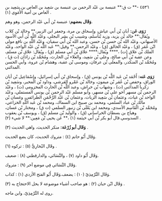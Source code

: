 ٤٥٣٦ -** ت ق:** عنبسة بن عَبْد الرحمن بن عنبسة بن سَعِيد بن العاص بن سَعِيد بن العاص بن أمية الأُمَوِي (١) .

**وَقَال بعضهم:** عنبسة بْن أَبي عَبْد الرحمن، وهو وهم.

**رَوَى عَن:** أبان بْن أَبي عياش، وإسحاق بن مرة، وجعفر ابن الزبير،** وخالد بْن كلاب ويُقال:** خالد بْن يزيد، وزيد بْنأسلم، وشيبب بْن بشر البجلي، وعَبْد اللَّه بْن أَبي الأسود الأصبهاني، وعَبْد الله بْن حسن بْن حسن، وعبد الله بْن أَبي سفيان، وعَبْد اللَّهِ بن نافع مولى ابْن عُمَر (ق) ، وعَبْد الخالق (ق) ، وعَبْد الرحمن،** وقيل:** عَبد اللَّه بْن عَبْد الواحد، وعَبْد الملك بْن علاق (ت) ،**** ويُقال:**** علاق بْن أَبي مسلم (ق) ، ويُقال: علاق بْن مسلم، وعن عقبة بْن أَبي صالح، وعلي بْن سَعِيد، والعلاء بْن الحارث، ومُحَمَّد بْن زاذان (ت ق) ، ومُحَمَّد بْن المنكدر، والمعلى بْن عرفان، وموسى بْن عقبة، وهشام بْن عروة، وأبي الحسن المدائني.

**رَوَى عَنه:** أَحْمَد بْن عَبد اللَّه بْن يونس (ق) ، وإسحاق بْن أَبي إسرائيل، وإِسْمَاعِيل بْن أبان الوراق، وحفص بْن عُمَر بْن ميمون، وخالد بْن عَمْرو القرشي، وداود بْن المحبر، وسَعِيد بْن زكريا المدائني (ت) ، وشهاب بْن خراش، وعبد اللَّه بْن الحارث المخزومي (ت) ، وعَبْد الرحمن بْن مسهر أخو علي بْن مسهر، وأبو مسلم عَبْد الرحمن بْن يونس المستملي، وعَبْد الواحد بْن غياث، وعثمان بْن سَعِيد الزيات، وعثمان بْن عَبْد الرَّحْمَنِ الطرائفي، وغسان بْن مالك بْن عباد السلمي، ومحمد بن صبيح ابن السماك، ومحمد بْن عَبد اللَّهِ الخزاعي، ومُحَمَّد بْن الْقَاسِم الأسدي، ومحمد ابن يَعْلَى بْن زنبور السلمي (ت ق) ، ومختار بْن غسان، وهياج بن بسطان الخراساني (ق) ، والوليد بْن مسلم (ق) ، ويوسف بْن يعقوب السدوسي.قال أبو بكر بْن أَبي خيثمة (١) ،** عَن يحيى بْن مَعِين:** لا شيء (٢) .

**وَقَال أبو زُرْعَة:** منكر الحديث، واهي الحديث (٣) .

وَقَال أَبُو حاتم (٤) : متروك الحديث، كان يضع الحديث.

وقَال البُخارِيُّ (٥) : تركوه (٦) .

وَقَال أَبُو داود (٧) ، والنَّسَائي، والدارقطني (٨) : ضعيف.

وَقَال النَّسَائي فِي موضع آخر (٩) : متروك.

وَقَال التِّرْمِذِيّ (١٠) : يضعف.وَقَال أَبُو الفتح الأزدي (١) : كذاب.

وَقَال ابْن حبان (٢) : هو صاحب أشياء موضوعة لا يحل الاحتجاج به (٣) .

روى له التِّرْمِذِيّ، وابن ماجه.
